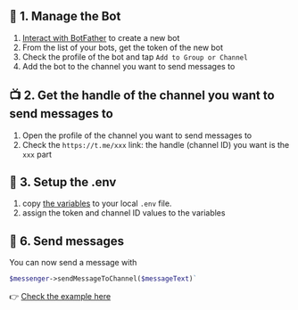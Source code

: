 ## 🤖 1. Manage the Bot

1. [Interact with BotFather](https://telegram.me/BotFather) to create a new bot
2. From the list of your bots, get the token of the new bot
3. Check the profile of the bot and tap `Add to Group or Channel`
4. Add the bot to the channel you want to send messages to


## 📺 2. Get the handle of the channel you want to send messages to

1. Open the profile of the channel you want to send messages to
2. Check the `https://t.me/xxx` link: the handle (channel ID) you want is the `xxx` part


## 🌳 3. Setup the .env

1. copy [the variables](https://github.com/TurboLabIt/php-symfony-messenger/blob/main/.env) to your local `.env` file.
2. assign the token and channel ID values to the variables


## 📨 6. Send messages

You can now send a message with

````php
$messenger->sendMessageToChannel($messageText)`
````

👉 [Check the example here](https://github.com/TurboLabIt/php-symfony-messenger/blob/main/tests/TelegramTest.php)
